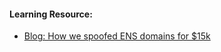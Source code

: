 #### Learning Resource:

  * [Blog: How we spoofed ENS domains for $15k](https://medium.com/@hacxyk/how-we-spoofed-ens-domains-52acea2079f6)  
